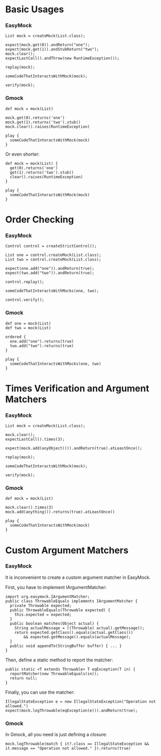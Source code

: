 # Basic Usages #

### EasyMock ###
```
List mock = createMock(List.class);

expect(mock.get(0)).andReturn("one");
expect(mock.get(1)).andStubReturn("two");
mock.clear();
expectLastCall().andThrow(new RuntimeException());

replay(mock);

someCodeThatInteractsWithMock(mock);

verify(mock);
```

### Gmock ###
```
def mock = mock(List)

mock.get(0).returns('one')
mock.get(1).returns('two').stub()
mock.clear().raises(RuntimeException)

play {
  someCodeThatInteractsWithMock(mock)
}
```
Or even shorter:
```
def mock = mock(List) {
  get(0).returns('one')
  get(1).returns('two').stub()
  clear().raises(RuntimeException)
}

play {
  someCodeThatInteractsWithMock(mock)
}
```


# Order Checking #

### EasyMock ###
```
Control control = createStrictControl();

List one = control.createMock(List.class);
List two = control.createMock(List.class);

expect(one.add("one")).andReturn(true);
expect(two.add("two")).andReturn(true);

control.replay();

someCodeThatInteractsWithMocks(one, two);

control.verify();
```

### Gmock ###
```
def one = mock(List)
def two = mock(List)

ordered {
  one.add("one").returns(true)
  two.add("two").returns(true)
}

play {
  someCodeThatInteractsWithMocks(one, two)
}
```


# Times Verification and Argument Matchers #

### EasyMock ###
```
List mock = createMock(List.class);

mock.clear();
expectLastCall().times(3);

expect(mock.add(anyObject())).andReturn(true).atLeastOnce();

replay(mock);

someCodeThatInteractsWithMock(mock);

verify(mock);
```

### Gmock ###
```
def mock = mock(List)

mock.clear().times(3)
mock.add(anything()).returns(true).atLeastOnce()

play {
  someCodeThatInteractsWithMock(mock)
}
```


# Custom Argument Matchers #

### EasyMock ###
It is inconvenient to create a custom argument matcher in EasyMock.

First, you have to implement IArgumentMatcher:
```
import org.easymock.IArgumentMatcher;
public class ThrowableEquals implements IArgumentMatcher {
  private Throwable expected;
  public ThrowableEquals(Throwable expected) {
    this.expected = expected;
  }
  public boolean matches(Object actual) {
    String actualMessage = ((Throwable) actual).getMessage();
    return expected.getClass().equals(actual.getClass())
        && expected.getMessage().equals(actualMessage);
  }
  public void appendTo(StringBuffer buffer) { ... }
}
```

Then, define a static method to report the matcher:
```
public static <T extends Throwable> T eqException(T in) {
  reportMatcher(new ThrowableEquals(in));
  return null;
}
```

Finally, you can use the matcher:
```
IllegalStateException e = new IllegalStateException("Operation not allowed.")
expect(mock.logThrowable(eqException(e))).andReturn(true);
```

### Gmock ###
In Gmock, all you need is just defining a closure:
```
mock.logThrowable(match { it?.class == IllegalStateException && it.message == "Operation not allowed." }).returns(true)
```
